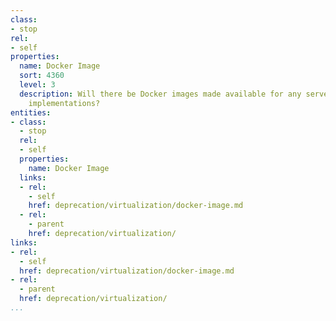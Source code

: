 ```yaml
---
class:
- stop
rel:
- self
properties:
  name: Docker Image
  sort: 4360
  level: 3
  description: Will there be Docker images made available for any server or client
    implementations?
entities:
- class:
  - stop
  rel:
  - self
  properties:
    name: Docker Image
  links:
  - rel:
    - self
    href: deprecation/virtualization/docker-image.md
  - rel:
    - parent
    href: deprecation/virtualization/
links:
- rel:
  - self
  href: deprecation/virtualization/docker-image.md
- rel:
  - parent
  href: deprecation/virtualization/
...
```

